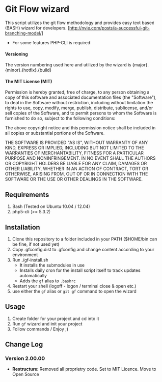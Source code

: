 # Git Flow wizard
This script utilizes the git flow methodology and provides easy text based (BASH) wizard for developers.
[http://nvie.com/posts/a-successful-git-branching-model/]
* For some features PHP-CLI is required

#### Versioning
The version numbering used here and utilized by the wizard is {major}.{minor}.{hotfix}.{build}

#### The MIT License (MIT)

Permission is hereby granted, free of charge, to any person obtaining a copy
of this software and associated documentation files (the "Software"), to deal
in the Software without restriction, including without limitation the rights
to use, copy, modify, merge, publish, distribute, sublicense, and/or sell
copies of the Software, and to permit persons to whom the Software is
furnished to do so, subject to the following conditions:

The above copyright notice and this permission notice shall be included in
all copies or substantial portions of the Software.

THE SOFTWARE IS PROVIDED "AS IS", WITHOUT WARRANTY OF ANY KIND, EXPRESS OR
IMPLIED, INCLUDING BUT NOT LIMITED TO THE WARRANTIES OF MERCHANTABILITY,
FITNESS FOR A PARTICULAR PURPOSE AND NONINFRINGEMENT. IN NO EVENT SHALL THE
AUTHORS OR COPYRIGHT HOLDERS BE LIABLE FOR ANY CLAIM, DAMAGES OR OTHER
LIABILITY, WHETHER IN AN ACTION OF CONTRACT, TORT OR OTHERWISE, ARISING FROM,
OUT OF OR IN CONNECTION WITH THE SOFTWARE OR THE USE OR OTHER DEALINGS IN
THE SOFTWARE.

## Requirements
1. Bash (Tested on Ubuntu 10.04 / 12.04)
1. php5-cli (>= 5.3.2)

## Installation
1. Clone this repository to a folder included in your PATH ($HOME/bin can be fine, if not used yet)
1. Copy .gfconfig.dist to .gfconfig and change content according to your environment
1. Run ./gf-install.sh
	* It installs the submodules in use
	* Installs daily cron for the install script itself to track updates automatically
	* Adds the `gf` alias to `.bashrc`
1. Restart your shell (logoff - logon / terminal close & open etc.)
1. use either the `gf` alias or `git gf` command to open the wizard

## Usage
1. Create folder for your project and cd into it
1. Run `gf` wizard and init your project
1. Follow commands / Enjoy ;)

## Change Log

### Version 2.00.00
* **Restructure**: Removed all proprietry code. Set to MIT Licence. Move to Open Source
